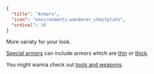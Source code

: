 ```json
{
  "title": "Armors",
  "icon": "environmentz:wanderer_chestplate",
  "ordinal": 10
}
```

More variaty for your look.


[Special armors](^aged_lite:armors/special) can include armors which are [thin](^aged_lite:armors/thin) or [thick](^aged_lite:armors/thick).


You might wanna check out [tools and weapons](^aged_lite:tools_and_weapons).